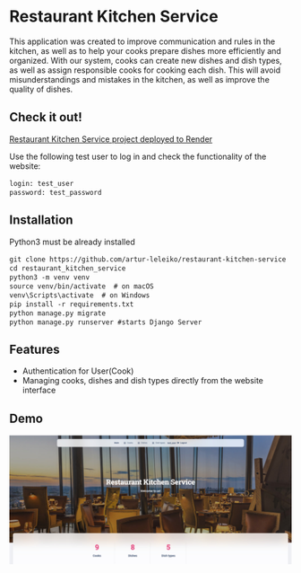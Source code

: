 # Restaurant Kitchen Service

This application was created to improve communication and rules in the kitchen, as well as to help your cooks prepare dishes more efficiently and organized. With our system, cooks can create new dishes and dish types, as well as assign responsible cooks for cooking each dish. This will avoid misunderstandings and mistakes in the kitchen, as well as improve the quality of dishes.

## Check it out!

[Restaurant Kitchen Service project deployed to Render](https://restaurant-kitchen-service-esx6.onrender.com)

Use the following test user to log in and check the functionality of the website: 

```shell
login: test_user
password: test_password
```

## Installation 
Python3 must be already installed

```shell
git clone https://github.com/artur-leleiko/restaurant-kitchen-service
cd restaurant_kitchen_service
python3 -m venv venv
source venv/bin/activate  # on macOS
venv\Scripts\activate  # on Windows 
pip install -r requirements.txt
python manage.py migrate
python manage.py runserver #starts Django Server
```

## Features

* Authentication for User(Cook)
* Managing cooks, dishes and dish types directly from the website interface

## Demo
![Website Interface](demo.jpg)
